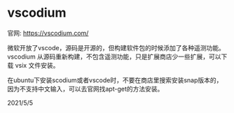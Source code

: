 # vscodium

官网: https://vscodium.com/  

微软开放了vscode，源码是开源的，但构建软件包的时候添加了各种遥测功能。  
vscodium 从源码重新构建，不包含遥测功能，只是扩展商店少一些扩展，可以下载 vsix 文件安装。  

在ubuntu下安装scodium或者vscode时，不要在商店里搜索安装snap版本的，因为不支持中文输入，可以去官网找apt-get的方法安装。  


2021/5/5  
